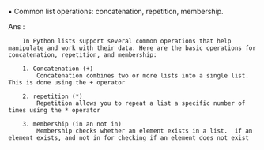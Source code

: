 • Common list operations: concatenation, repetition, membership. 

Ans : 

        In Python lists support several common operations that help manipulate and work with their data. Here are the basic operations for concatenation, repetition, and membership:

        1. Concatenation (+)
            Concatenation combines two or more lists into a single list. This is done using the + operator

        2. repetition (*)
            Repetition allows you to repeat a list a specific number of times using the * operator

        3. membership (in an not in)
            Membership checks whether an element exists in a list.  if an element exists, and not in for checking if an element does not exist

